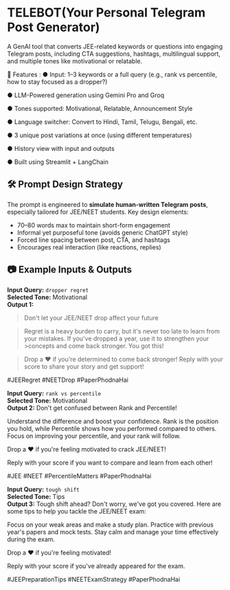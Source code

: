# TELEBOT(Your Personal Telegram Post Generator)

A GenAI tool that converts JEE-related keywords or questions into engaging Telegram posts, including CTA suggestions, hashtags, multilingual support, and multiple tones like motivational or relatable.

📌 Features :
 ● Input: 1–3 keywords or a full query (e.g., rank vs percentile, how to stay focused as a dropper?)

 ● LLM-Powered generation using Gemini Pro and Groq

 ● Tones supported: Motivational, Relatable, Announcement Style

 ● Language switcher: Convert to Hindi, Tamil, Telugu, Bengali, etc.

 ● 3 unique post variations at once (using different temperatures)

 ● History view with input and outputs

 ● Built using Streamlit + LangChain

## 🛠️ Prompt Design Strategy

The prompt is engineered to **simulate human-written Telegram posts**, especially tailored for JEE/NEET students. Key design elements:
- 70–80 words max to maintain short-form engagement
- Informal yet purposeful tone (avoids generic ChatGPT style)
- Forced line spacing between post, CTA, and hashtags
- Encourages real interaction (like reactions, replies)

## 📷 Example Inputs & Outputs
**Input Query:** `dropper regret`  
**Selected Tone:** Motivational  
**Output 1:**  
>Don't let your JEE/NEET drop affect your future

>Regret is a heavy burden to carry, but it's never too late to learn from your mistakes. If you've dropped a year, use it to strengthen your >concepts and come back stronger. You got this!

>Drop a ❤️ if you're determined to come back stronger! Reply with your score to share your story and get support!

#JEERegret #NEETDrop #PaperPhodnaHai

**Input Query:** `rank vs percentile`  
**Selected Tone:** Motivational  
**Output 2:** 
Don't get confused between Rank and Percentile!

Understand the difference and boost your confidence. Rank is the position you hold, while Percentile shows how you performed compared to others. Focus on improving your percentile, and your rank will follow.

Drop a ❤️ if you're feeling motivated to crack JEE/NEET!

Reply with your score if you want to compare and learn from each other!

#JEE #NEET #PercentileMatters #PaperPhodnaHai

**Input Query:** `tough shift`  
**Selected Tone:** Tips  
**Output 3:** 
Tough shift ahead? Don't worry, we've got you covered. Here are some tips to help you tackle the JEE/NEET exam:

Focus on your weak areas and make a study plan. Practice with previous year's papers and mock tests. Stay calm and manage your time effectively during the exam.

Drop a ❤️ if you're feeling motivated!

Reply with your score if you've already appeared for the exam.

#JEEPreparationTips #NEETExamStrategy #PaperPhodnaHai

